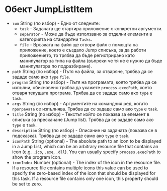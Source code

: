 # Обект JumpListItem

* `тип` String (по избор) - Едно от следните: 
  * `task` - Задачата ще стартира приложение с конкретни аргументи.
  * `separator` - Може да бъде използвано за отделни елементи в категорията на стандартни `Tasks`.
  * `file` - Връзката на файл ще отвори файл с помощта на приложение, което е създало Jump списъка, за да работи приложението, то трябва да бъде регистрирано като манипулатор за типа на файла (въпреки че тя не е нужно да бъде манипулатора по подразбиране).
* `path` String (по избор) - Пътя на файла, за отваряне, трябва да се зададе само ако `type` `file`.
* `program` String (по избор) - Пътя на програмата, която трябва да се изпълни, обикновено трябва да укажете `process.execPath`, което отваря текущата програма. Трябва да се зададе само ако `type` е `task`.
* `args` String (по избор) - Аргументите на командния ред, когато `програмата` се изпълнява. Трябва да се зададе само ако `type` е `task`.
* `title` String (по избор) - Текстът който се показва за елемент в списъка за прескачане (Jump list). Трябва да се зададе само ако `type` е `task`.
* `description` String (по избор) - Описание на задачата (показва се в подсказка). Трябва да се зададе само ако `type` е `task`.
* `iconPath` String (optional) - The absolute path to an icon to be displayed in a Jump List, which can be an arbitrary resource file that contains an icon (e.g. `.ico`, `.exe`, `.dll`). You can usually specify `process.execPath` to show the program icon.
* `iconIndex` Number (optional) - The index of the icon in the resource file. If a resource file contains multiple icons this value can be used to specify the zero-based index of the icon that should be displayed for this task. If a resource file contains only one icon, this property should be set to zero.